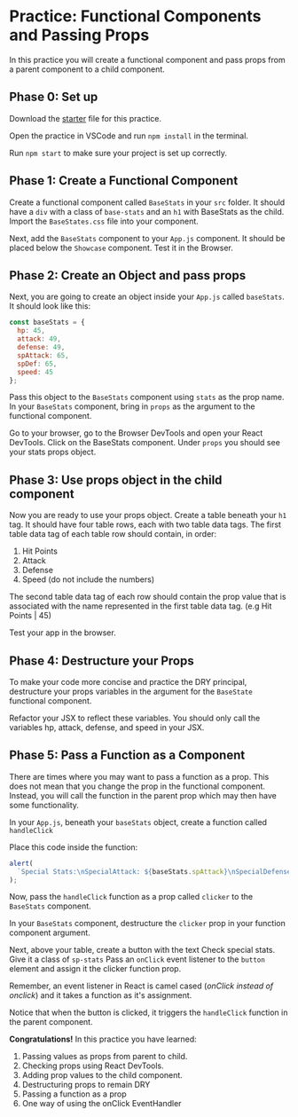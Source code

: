 # Practice: Functional Components and Passing Props

In this practice you will create a functional component and pass props from a parent component to a child component.

## Phase 0: Set up

Download the [starter][props-starter] file for this practice.

Open the practice in VSCode and run `npm install` in the terminal.

Run `npm start` to make sure your project is set up correctly.

## Phase 1: Create a Functional Component

Create a functional component called `BaseStats` in your `src` folder. It should
have a `div` with a class of `base-stats` and an `h1` with BaseStats as the
child. Import the `BaseStates.css` file into your component.

Next, add the `BaseStats` component to your `App.js` component.  It should be
placed below the `Showcase` component.  Test it in the Browser.

## Phase 2: Create an Object and pass props

Next, you are going to create an object inside your `App.js` called `baseStats`.
It should look like this:

```js
const baseStats = {
  hp: 45,
  attack: 49,
  defense: 49,
  spAttack: 65,
  spDef: 65,
  speed: 45
};
```

Pass this object to the `BaseStats` component using `stats` as the prop name.
In your `BaseStats` component, bring in `props` as the argument to the
functional component.

Go to your browser, go to the Browser DevTools and open your React DevTools.
Click on the BaseStats component. Under `props` you should see your stats props
object.

## Phase 3: Use props object in the child component

Now you are ready to use your props object.  Create a table beneath your `h1`
tag.  It should have four table rows, each with two table data tags.  The first
table data tag of each table row should contain, in order:

1. Hit Points
2. Attack
3. Defense
4. Speed
   (do not include the numbers)

The second table data tag of each row should contain the prop value that is
associated with the name represented in the first table data tag.  (e.g Hit
Points | 45)

Test your app in the browser.

## Phase 4: Destructure your Props

To make your code more concise and practice the DRY principal, destructure your
props variables in the argument for the `BaseState` functional component.

Refactor your JSX to reflect these variables. You should only call the variables
hp, attack, defense, and speed in your JSX.

## Phase 5: Pass a Function as a Component

There are times where you may want to pass a function as a prop. This does not
mean that you change the prop in the functional component. Instead, you will
call the function in the parent prop which may then have some functionality.

In your `App.js`, beneath your `baseStats` object, create a function called
`handleClick`

Place this code inside the function:

```js
alert(
  `Special Stats:\nSpecialAttack: ${baseStats.spAttack}\nSpecialDefense:${baseStats.spDef}`
);
```

Now, pass the `handleClick` function as a prop called `clicker` to the
`BaseStats` component.

In your `BaseStats` component, destructure the `clicker` prop in your function
component argument.

Next, above your table, create a button with the text Check special stats.  Give
it a class of `sp-stats` Pass an `onClick` event listener to the `button`
element and assign it the clicker function prop.

Remember, an event listener in React is camel cased (_onClick instead of
onclick_) and it takes a function as it's assignment.

Notice that when the button is clicked, it triggers the `handleClick` function
in the parent component.

**Congratulations!**
In this practice you have learned:

1. Passing values as props from parent to child.
2. Checking props using React DevTools.
3. Adding prop values to the child component.
4. Destructuring props to remain DRY
5. Passing a function as a prop
6. One way of using the onClick EventHandler

[props-starter]: ./starter
